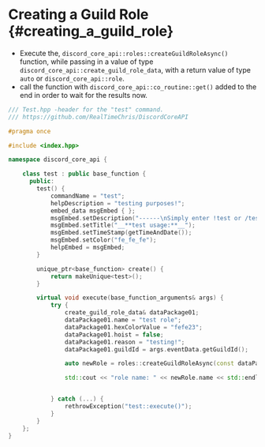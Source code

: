 Creating a Guild Role {#creating_a_guild_role}
============
- Execute the, `discord_core_api::roles::createGuildRoleAsync()` function, while passing in a value of type `discord_core_api::create_guild_role_data`, with a return value of type `auto` or `discord_core_api::role`.
- call the function with `discord_core_api::co_routine::get()` added to the end in order to wait for the results now.

```cpp
/// Test.hpp -header for the "test" command.
/// https://github.com/RealTimeChris/DiscordCoreAPI

#pragma once

#include <index.hpp>

namespace discord_core_api {

	class test : public base_function {
	  public:
		test() {
			commandName = "test";
			helpDescription = "testing purposes!";
			embed_data msgEmbed { };
			msgEmbed.setDescription("------\nSimply enter !test or /test!\n------");
			msgEmbed.setTitle("__**test usage:**__");
			msgEmbed.setTimeStamp(getTimeAndDate());
			msgEmbed.setColor("fe_fe_fe");
			helpEmbed = msgEmbed;
		}

		unique_ptr<base_function> create() {
			return makeUnique<test>();
		}

		virtual void execute(base_function_arguments& args) {
			try {
				create_guild_role_data& dataPackage01;
				dataPackage01.name = "test role";
				dataPackage01.hexColorValue = "fefe23";
				dataPackage01.hoist = false;
				dataPackage01.reason = "testing!";
				dataPackage01.guildId = args.eventData.getGuildId();

				auto newRole = roles::createGuildRoleAsync(const dataPackage01).get();

				std::cout << "role name: " << newRole.name << std::endl;


			} catch (...) {
				rethrowException("test::execute()");
			}
		}
	};
}


```
